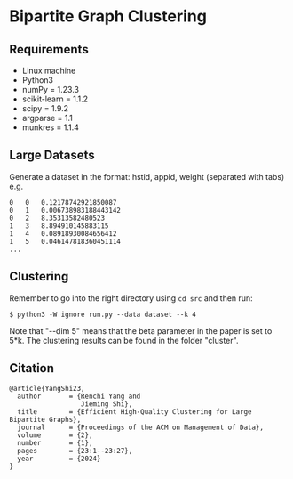 # Bipartite Graph Clustering

## Requirements
- Linux machine 
- Python3
- numPy = 1.23.3
- scikit-learn = 1.1.2
- scipy = 1.9.2
- argparse = 1.1
- munkres = 1.1.4

## Large Datasets
Generate a dataset in the format: hstid, appid, weight (separated with tabs)
e.g.
```csv
0	0	0.12178742921850087
0	1	0.006738983188443142
0	2	8.35313582480523
1	3	8.894910145883115
1	4	0.08918930084656412
1	5	0.046147818360451114
...
```


## Clustering
Remember to go into the right directory using `cd src` and then run:
```shell
$ python3 -W ignore run.py --data dataset --k 4
```
Note that "--dim 5" means that the beta parameter in the paper is set to 5*k.
The clustering results can be found in the folder "cluster".

## Citation
```
@article{YangShi23,
  author       = {Renchi Yang and
                  Jieming Shi},
  title        = {Efficient High-Quality Clustering for Large Bipartite Graphs},
  journal      = {Proceedings of the ACM on Management of Data},
  volume       = {2},
  number       = {1},
  pages        = {23:1--23:27},
  year         = {2024}
}
```
